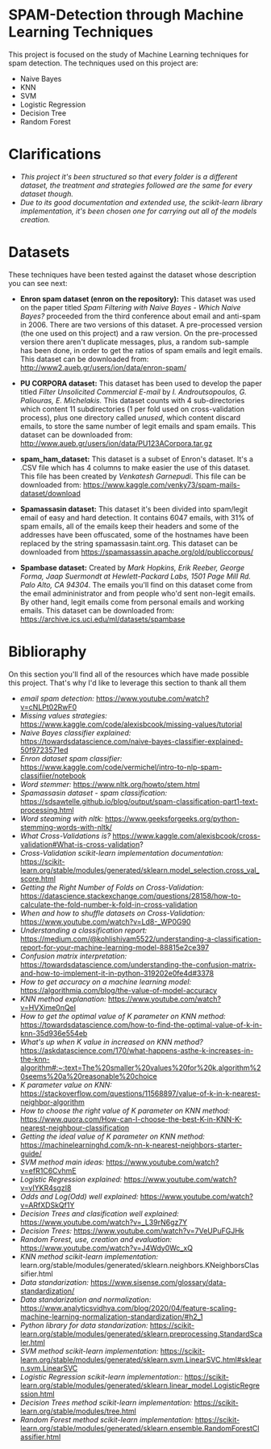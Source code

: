 # SPAM-Detection through Machine Learning Techniques

This project is focused on the study of Machine Learning techniques for spam detection. The techniques used on this project are:
- Naive Bayes
- KNN
- SVM 
- Logistic Regression 
- Decision Tree 
- Random Forest

# Clarifications

- *This project it's been structured so that every folder is a different dataset, the treatment and strategies followed are the same for every dataset though.*
- *Due to its good documentation and extended use, the scikit-learn library implementation, it's been chosen one for carrying out all of the models creation.*

# Datasets

These techniques have been tested against the dataset whose description you can see next:

- **Enron spam dataset (enron on the repository):** This dataset was used on the paper titled *Spam Filtering with Naive Bayes - Which Naive Bayes?* proceeded from the third conference about email and anti-spam in 2006. There are two versions of this dataset. A pre-processed version (the one used on this project) and a raw version. On the pre-processed version there aren't duplicate messages, plus, a random sub-sample has been done, in order to get the ratios of spam emails and legit emails. This dataset can be downloaded from: http://www2.aueb.gr/users/ion/data/enron-spam/

- **PU CORPORA dataset:** This dataset has been used to develop the paper titled *Filter Unsolicited Commercial E-mail* by *I. Androutsopoulos, G. Paliouras, E. Michelakis.* This dataset counts with 4 sub-directories which content 11 subdirectories (1 per fold used on cross-validation process), plus one directory called *unused*, which content discard emails, to store the same number of legit emails and spam emails. This dataset can be downloaded from: http://www.aueb.gr/users/ion/data/PU123ACorpora.tar.gz

- **spam_ham_dataset:** This dataset is a subset of Enron's dataset. It's a .CSV file which has 4 columns to make easier the use of this dataset. This file has been created by *Venkatesh Garnepudi*. This file can be downloaded from: https://www.kaggle.com/venky73/spam-mails-dataset/download

- **Spamassasin dataset:** This dataset it's been divided into spam/legit email of easy and hard detection. It contains 6047 emails, with 31% of spam emails, all of the emails keep their headers and some of the addresses have been offuscated, some of the hostnames have been replaced by the string spamassasin.taint.org. This dataset can be downloaded from https://spamassassin.apache.org/old/publiccorpus/

- **Spambase dataset:** Created by *Mark Hopkins, Erik Reeber, George Forma, Jaap Suermondt at Hewlett-Packard Labs, 1501 Page Mill Rd. Palo Alto, CA 94304*. The emails you'll find on this dataset come from the email admininistrator and from people who'd sent non-legit emails. By other hand, legit emails come from personal emails and working emails. This dataset can be downloaded from: https://archive.ics.uci.edu/ml/datasets/spambase

# Biblioraphy

On this section you'll find all of the resources which have made possible this project. That's why I'd like to leverage this section to thank all them

- *email spam detection:* https://www.youtube.com/watch?v=cNLPt02RwF0
- *Missing values strategies:* https://www.kaggle.com/code/alexisbcook/missing-values/tutorial
- *Naive Bayes classifier explained:* https://towardsdatascience.com/naive-bayes-classifier-explained-50f9723571ed
- *Enron dataset spam classifier:* https://www.kaggle.com/code/vermichel/intro-to-nlp-spam-classifiier/notebook
- *Word stemmer:*  https://www.nltk.org/howto/stem.html
- *Spamassasin dataset - spam classification:* https://sdsawtelle.github.io/blog/output/spam-classification-part1-text-processing.html
- *Word steaming with nltk:* https://www.geeksforgeeks.org/python-stemming-words-with-nltk/
- *What Cross-Validations is?* https://www.kaggle.com/alexisbcook/cross-validation#What-is-cross-validation?
- *Cross-Validation scikit-learn implementation documentation:* https://scikit-learn.org/stable/modules/generated/sklearn.model_selection.cross_val_score.html
- *Getting the Right Number of Folds on Cross-Validation:* https://datascience.stackexchange.com/questions/28158/how-to-calculate-the-fold-number-k-fold-in-cross-validation
- *When and how to shuffle datasets on Cross-Validation:* https://www.youtube.com/watch?v=Ld8-_WP0G90
- *Understanding a classification report:* https://medium.com/@kohlishivam5522/understanding-a-classification-report-for-your-machine-learning-model-88815e2ce397
- *Confusion matrix interpretation:* https://towardsdatascience.com/understanding-the-confusion-matrix-and-how-to-implement-it-in-python-319202e0fe4d#3378
- *How to get accuracy on a machine learning model:* https://algorithmia.com/blog/the-value-of-model-accuracy
- *KNN method explanation:* https://www.youtube.com/watch?v=HVXime0nQeI
- *How to get the optimal value of K parameter on KNN method:* https://towardsdatascience.com/how-to-find-the-optimal-value-of-k-in-knn-35d936e554eb
- *What's up when K value in increased on KNN method?* https://askdatascience.com/170/what-happens-asthe-k-increases-in-the-knn-algorithm#:~:text=The%20smaller%20values%20for%20k,algorithm%20seems%20a%20reasonable%20choice
- *K parameter value on KNN:* https://stackoverflow.com/questions/11568897/value-of-k-in-k-nearest-neighbor-algorithm
- *How to choose the right value of K parameter on KNN method:* https://www.quora.com/How-can-I-choose-the-best-K-in-KNN-K-nearest-neighbour-classification
- *Getting the ideal value of K parameter on KNN method:* https://machinelearninghd.com/k-nn-k-nearest-neighbors-starter-guide/
- *SVM method main ideas:* https://www.youtube.com/watch?v=efR1C6CvhmE
- *Logistic Regression explained:* https://www.youtube.com/watch?v=yIYKR4sgzI8
- *Odds and Log(Odd) well explained:* https://www.youtube.com/watch?v=ARfXDSkQf1Y
- *Decision Trees and clasification well explained:* https://www.youtube.com/watch?v=_L39rN6gz7Y
- *Decision Trees:* https://www.youtube.com/watch?v=7VeUPuFGJHk
- *Random Forest, use, creation and evaluation:* https://www.youtube.com/watch?v=J4Wdy0Wc_xQ
- *KNN method scikit-learn implementation:* learn.org/stable/modules/generated/sklearn.neighbors.KNeighborsClassifier.html
- *Data standarization:* https://www.sisense.com/glossary/data-standardization/
- *Data standarization and normalization:* https://www.analyticsvidhya.com/blog/2020/04/feature-scaling-machine-learning-normalization-standardization/#h2_1
- *Python library for data standarization:* https://scikit-learn.org/stable/modules/generated/sklearn.preprocessing.StandardScaler.html
- *SVM method scikit-learn implementation:* https://scikit-learn.org/stable/modules/generated/sklearn.svm.LinearSVC.html#sklearn.svm.LinearSVC
- *Logistic Regression scikit-learn implementation::* https://scikit-learn.org/stable/modules/generated/sklearn.linear_model.LogisticRegression.html
- *Decision Trees method scikit-learn implementation:* https://scikit-learn.org/stable/modules/tree.html
- *Random Forest method scikit-learn implementation:* https://scikit-learn.org/stable/modules/generated/sklearn.ensemble.RandomForestClassifier.html

